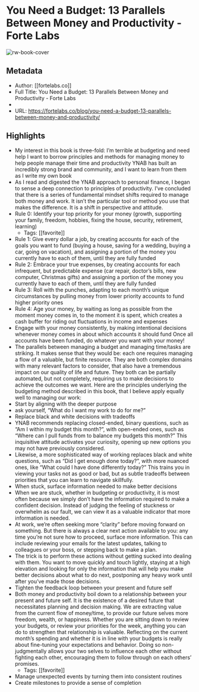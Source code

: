 # You Need a Budget: 13 Parallels Between Money and Productivity - Forte Labs

![rw-book-cover](https://readwise-assets.s3.amazonaws.com/static/images/article1.be68295a7e40.png)

## Metadata
- Author: [[fortelabs.co]]
- Full Title: You Need a Budget: 13 Parallels Between Money and Productivity - Forte Labs
- 
- URL: https://fortelabs.co/blog/you-need-a-budget-13-parallels-between-money-and-productivity/

## Highlights
- My interest in this book is three-fold:
  I’m terrible at budgeting and need help
  I want to borrow principles and methods for managing money to help people manage their time and productivity
  YNAB has built an incredibly strong brand and community, and I want to learn from them as I write my own book
- As I read and digested the YNAB approach to personal finance, I began to sense a deep connection to principles of productivity. I’ve concluded that there is a series of fundamental mindset shifts required to manage both money and work. It isn’t the particular tool or method you use that makes the difference. It is a shift in perspective and attitude.
- Rule 0: Identify your top priority for your money (growth, supporting your family, freedom, hobbies, fixing the house, security, retirement, learning)
    - Tags: [[favorite]] 
- Rule 1: Give every dollar a job, by creating accounts for each of the goals you want to fund (buying a house, saving for a wedding, buying a car, going on vacation), and assigning a portion of the money you currently have to each of them, until they are fully funded
- Rule 2: Embrace your true expenses, by creating accounts for each infrequent, but predictable expense (car repair, doctor’s bills, new computer, Christmas gifts) and assigning a portion of the money you currently have to each of them, until they are fully funded
- Rule 3: Roll with the punches, adapting to each month’s unique circumstances by pulling money from lower priority accounts to fund higher priority ones
- Rule 4: Age your money, by waiting as long as possible from the moment money comes in, to the moment it is spent, which creates a cash buffer for riding out fluctuations in income and expenses
- Engage with your money consistently, by making intentional decisions whenever money comes in about which accounts it should fund
  Once all accounts have been funded, do whatever you want with your money!
- The parallels between managing a budget and managing time/tasks are striking.
  It makes sense that they would be: each one requires managing a flow of a valuable, but finite resource. They are both complex domains with many relevant factors to consider, that also have a tremendous impact on our quality of life and future. They both can be partially automated, but not completely, requiring us to make decisions to achieve the outcomes we want.
  Here are the principles underlying the budgeting method described in this book, that I believe apply equally well to managing our work:
- Start by aligning with the deeper purpose
- ask yourself, “What do I want my work to do for me?”
- Replace black and white decisions with tradeoffs
- YNAB recommends replacing closed-ended, binary questions, such as “Am I within my budget this month?”, with open-ended ones, such as “Where can I pull funds from to balance my budgets this month?” This inquisitive attitude activates your curiosity, opening up new options you may not have previously considered.
- Likewise, a more sophisticated way of working replaces black and white questions, such as “Did I get enough done today?”, with more nuanced ones, like “What could I have done differently today?” This trains you in viewing your tasks not as good or bad, but as subtle tradeoffs between priorities that you can learn to navigate skillfully.
- When stuck, surface information needed to make better decisions
- When we are stuck, whether in budgeting or productivity, it is most often because we simply don’t have the information required to make a confident decision. Instead of judging the feeling of stuckness or overwhelm as our fault, we can view it as a valuable indicator that more information is needed.
- At work, we’re often seeking more “clarity” before moving forward on something. But there is always a clear next action available to you: any time you’re not sure how to proceed, surface more information. This can include reviewing your emails for the latest updates, talking to colleagues or your boss, or stepping back to make a plan.
- The trick is to perform these actions without getting sucked into dealing with them. You want to move quickly and touch lightly, staying at a high elevation and looking for only the information that will help you make better decisions about what to do next, postponing any heavy work until after you’ve made those decisions.
- Tighten the feedback loop between your present and future self
- Both money and productivity boil down to a relationship between your present and future self. It is the existence of a desired future that necessitates planning and decision making. We are extracting value from the current flow of money/time, to provide our future selves more freedom, wealth, or happiness.
  Whether you are sitting down to review your budgets, or review your priorities for the week, anything you can do to strengthen that relationship is valuable. Reflecting on the current month’s spending and whether it is in line with your budgets is really about fine-tuning your expectations and behavior. Doing so non-judgmentally allows your two selves to influence each other without fighting each other, encouraging them to follow through on each others’ promises.
    - Tags: [[favorite]] 
- Manage unexpected events by turning them into consistent routines
- Create milestones to provide a sense of completion
